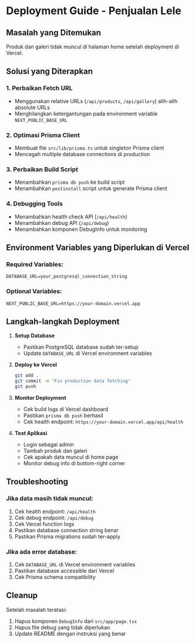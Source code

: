 # Deployment Guide - Penjualan Lele

## Masalah yang Ditemukan
Produk dan galeri tidak muncul di halaman home setelah deployment di Vercel.

## Solusi yang Diterapkan

### 1. Perbaikan Fetch URL
- Menggunakan relative URLs (`/api/products`, `/api/gallery`) alih-alih absolute URLs
- Menghilangkan ketergantungan pada environment variable `NEXT_PUBLIC_BASE_URL`

### 2. Optimasi Prisma Client
- Membuat file `src/lib/prisma.ts` untuk singleton Prisma client
- Mencegah multiple database connections di production

### 3. Perbaikan Build Script
- Menambahkan `prisma db push` ke build script
- Menambahkan `postinstall` script untuk generate Prisma client

### 4. Debugging Tools
- Menambahkan health check API (`/api/health`)
- Menambahkan debug API (`/api/debug`)
- Menambahkan komponen DebugInfo untuk monitoring

## Environment Variables yang Diperlukan di Vercel

### Required Variables:
```
DATABASE_URL=your_postgresql_connection_string
```

### Optional Variables:
```
NEXT_PUBLIC_BASE_URL=https://your-domain.vercel.app
```

## Langkah-langkah Deployment

1. **Setup Database**
   - Pastikan PostgreSQL database sudah ter-setup
   - Update `DATABASE_URL` di Vercel environment variables

2. **Deploy ke Vercel**
   ```bash
   git add .
   git commit -m "Fix production data fetching"
   git push
   ```

3. **Monitor Deployment**
   - Cek build logs di Vercel dashboard
   - Pastikan `prisma db push` berhasil
   - Cek health endpoint: `https://your-domain.vercel.app/api/health`

4. **Test Aplikasi**
   - Login sebagai admin
   - Tambah produk dan galeri
   - Cek apakah data muncul di home page
   - Monitor debug info di bottom-right corner

## Troubleshooting

### Jika data masih tidak muncul:
1. Cek health endpoint: `/api/health`
2. Cek debug endpoint: `/api/debug`
3. Cek Vercel function logs
4. Pastikan database connection string benar
5. Pastikan Prisma migrations sudah ter-apply

### Jika ada error database:
1. Cek `DATABASE_URL` di Vercel environment variables
2. Pastikan database accessible dari Vercel
3. Cek Prisma schema compatibility

## Cleanup
Setelah masalah teratasi:
1. Hapus komponen `DebugInfo` dari `src/app/page.tsx`
2. Hapus file debug yang tidak diperlukan
3. Update README dengan instruksi yang benar 